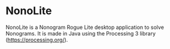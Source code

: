 # NonoLite
NonoLite is a Nonogram Rogue Lite desktop application to solve Nonograms.
It is made in Java using the Processing 3 library (https://processing.org/).
